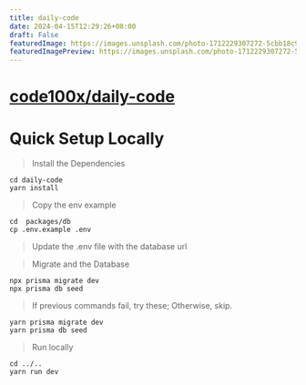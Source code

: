 ```yaml
---
title: daily-code
date: 2024-04-15T12:29:26+08:00
draft: False
featuredImage: https://images.unsplash.com/photo-1712229307272-5cbb18c96f94?ixid=M3w0NjAwMjJ8MHwxfHJhbmRvbXx8fHx8fHx8fDE3MTMxNTUyOTR8&ixlib=rb-4.0.3
featuredImagePreview: https://images.unsplash.com/photo-1712229307272-5cbb18c96f94?ixid=M3w0NjAwMjJ8MHwxfHJhbmRvbXx8fHx8fHx8fDE3MTMxNTUyOTR8&ixlib=rb-4.0.3
---
```


# [code100x/daily-code](https://github.com/code100x/daily-code)

# Quick Setup Locally

> Install the Dependencies

```
cd daily-code
yarn install
```

> Copy the env example

```
cd  packages/db
cp .env.example .env
```

> Update the .env file with the database url

> Migrate and the Database

```
npx prisma migrate dev
npx prisma db seed
```

> If previous commands fail, try these; Otherwise, skip.

```
yarn prisma migrate dev
yarn prisma db seed
```

> Run locally

```
cd ../..
yarn run dev
```
